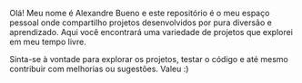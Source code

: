 
Olá! Meu nome é Alexandre Bueno e este repositório é o meu espaço pessoal onde compartilho projetos desenvolvidos por pura diversão e aprendizado. Aqui você encontrará uma variedade de projetos que explorei em meu tempo livre.

Sinta-se à vontade para explorar os projetos, testar o código e até mesmo contribuir com melhorias ou sugestões.
Valeu :)
